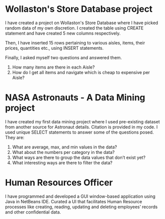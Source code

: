 
# Wollaston's Store Database project

I have created a project on Wollaston's Store Database where I have picked random data of my own discretion. I created the table using CREATE statement and have created 5 new columns respectively. 

Then, I have inserted 15 rows pertaining to various aisles, items, their prices, quantities etc., using INSERT statements. 

Finally, I asked myself two questions and answered them.
1. How many items are there in each Aisle?
2. How do I get all items and navigate which is cheap to expensive per Aisle?


# NASA Astronauts - A Data Mining project

I have created my first data mining project where I used pre-existing dataset from another source for Astronaut details. Citation is provided in my code. I used unique SELECT statements to answer some of the questions posed. They are:

1. What are average, max, and min values in the data?
2. What about the numbers per category in the data?
3. What ways are there to group the data values that don’t exist yet?
4. What interesting ways are there to filter the data?


# Human Resources Officer

I have programmed and developed a GUI window-based application using Java in NetBeans IDE.
Curated a UI that facilitates Human Resource processes like creating, reading, updating and deleting employees’ records and other 
confidential data.



